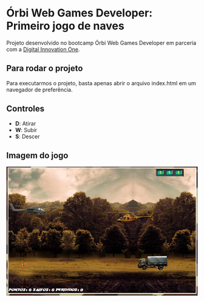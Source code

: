 # Órbi Web Games Developer: Primeiro jogo de naves

Projeto desenvolvido no bootcamp Órbi Web Games Developer em parceria com a [Digital Innovation One](https://digitalinnovation.one).

## Para rodar o projeto

Para executarmos o projeto, basta apenas abrir o arquivo index.html em um navegador de preferência.

## Controles
- **D**: Atirar
- **W**: Subir
- **S**: Descer

## Imagem do jogo

![Primeiro jogo de naves](jogo.png)
